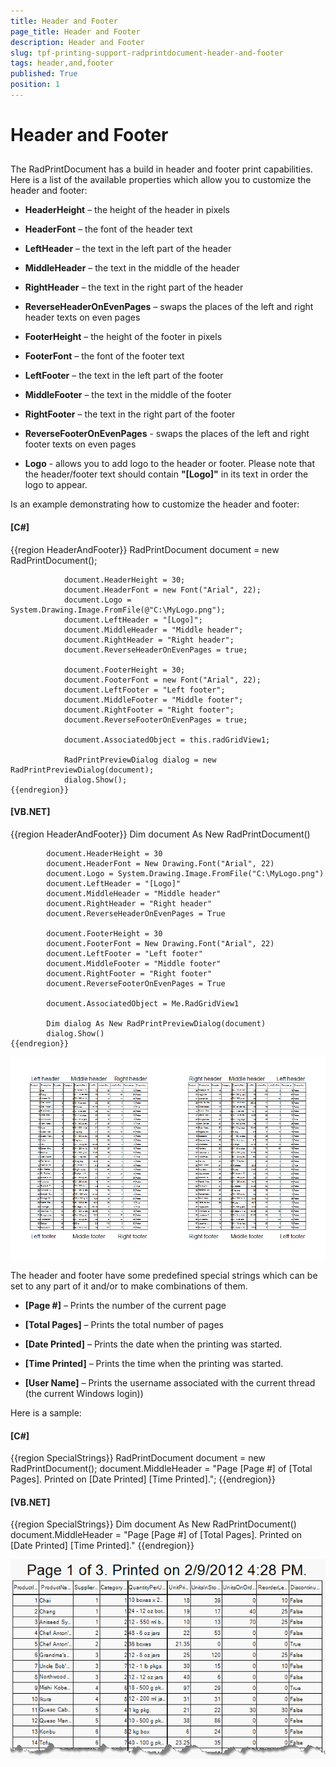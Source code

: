 ```yaml
---
title: Header and Footer
page_title: Header and Footer
description: Header and Footer
slug: tpf-printing-support-radprintdocument-header-and-footer
tags: header,and,footer
published: True
position: 1
---
```


# Header and Footer



## 

The RadPrintDocument has a build in header and footer print capabilities.
          Here is a list of the available properties which allow you to customize the header and footer:
        

* __HeaderHeight__ – the height of the header in pixels
            

* __HeaderFont__ – the font of the header text
            

* __LeftHeader__ – the text in the left part of the header
            

* __MiddleHeader__ – the text in the middle of the header
            

* __RightHeader__ – the text in the right part of the header
            

* __ReverseHeaderOnEvenPages__ – swaps the places of the left and right header texts on even pages
            

* __FooterHeight__ – the height of the footer in pixels
            

* __FooterFont__ – the font of the footer text
            

* __LeftFooter__ – the text in the left part of the footer
            

* __MiddleFooter__ – the text in the middle of the footer
            

* __RightFooter__ – the text in the right part of the footer
            

* __ReverseFooterOnEvenPages__ - swaps the places of the left and right footer texts on even pages
            

* __Logo__ - allows you to add logo to the header or footer. Please note that the header/footer text should contain 
              __"[Logo]"__ in its text in order the logo to appear.
            

Is an example demonstrating how to customize the header and footer:

#### __[C#]__

{{region HeaderAndFooter}}
	            RadPrintDocument document = new RadPrintDocument();
	
	            document.HeaderHeight = 30;
	            document.HeaderFont = new Font("Arial", 22);
	            document.Logo = System.Drawing.Image.FromFile(@"C:\MyLogo.png");
	            document.LeftHeader = "[Logo]";
	            document.MiddleHeader = "Middle header";
	            document.RightHeader = "Right header";
	            document.ReverseHeaderOnEvenPages = true;
	
	            document.FooterHeight = 30;
	            document.FooterFont = new Font("Arial", 22);
	            document.LeftFooter = "Left footer";
	            document.MiddleFooter = "Middle footer";
	            document.RightFooter = "Right footer";
	            document.ReverseFooterOnEvenPages = true;
	
	            document.AssociatedObject = this.radGridView1;
	
	            RadPrintPreviewDialog dialog = new RadPrintPreviewDialog(document);
	            dialog.Show();
	{{endregion}}



#### __[VB.NET]__

{{region HeaderAndFooter}}
	        Dim document As New RadPrintDocument()
	
	        document.HeaderHeight = 30
	        document.HeaderFont = New Drawing.Font("Arial", 22)
	        document.Logo = System.Drawing.Image.FromFile("C:\MyLogo.png")
	        document.LeftHeader = "[Logo]"
	        document.MiddleHeader = "Middle header"
	        document.RightHeader = "Right header"
	        document.ReverseHeaderOnEvenPages = True
	
	        document.FooterHeight = 30
	        document.FooterFont = New Drawing.Font("Arial", 22)
	        document.LeftFooter = "Left footer"
	        document.MiddleFooter = "Middle footer"
	        document.RightFooter = "Right footer"
	        document.ReverseFooterOnEvenPages = True
	
	        document.AssociatedObject = Me.RadGridView1
	
	        Dim dialog As New RadPrintPreviewDialog(document)
	        dialog.Show()
	{{endregion}}

![tpf-printing-support-radprintdocument-header-and-footer 001](images/tpf-printing-support-radprintdocument-header-and-footer001.png)

The header and footer have some predefined special strings which can be set to any part of it and/or to make combinations of them.
        

* __[Page #]__ – Prints the number of the current page
            

* __[Total Pages]__ – Prints the total number of pages
            

* __[Date Printed]__ – Prints the date when the printing was started.
            

* __[Time Printed]__ – Prints the time when the printing was started.
            

* __[User Name]__ – Prints the username associated with the current thread (the current Windows login))
            

Here is a sample:

#### __[C#]__

{{region SpecialStrings}}
	            RadPrintDocument document = new RadPrintDocument();
	            document.MiddleHeader = "Page [Page #] of [Total Pages]. Printed on [Date Printed] [Time Printed].";
	{{endregion}}



#### __[VB.NET]__

{{region SpecialStrings}}
	        Dim document As New RadPrintDocument()
	        document.MiddleHeader = "Page [Page #] of [Total Pages]. Printed on [Date Printed] [Time Printed]."
	{{endregion}}

![tpf-printing-support-radprintdocument-header-and-footer 002](images/tpf-printing-support-radprintdocument-header-and-footer002.png)
